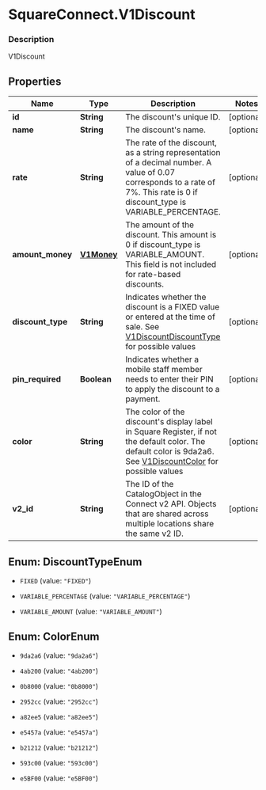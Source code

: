 # SquareConnect.V1Discount

### Description

V1Discount

## Properties
Name | Type | Description | Notes
------------ | ------------- | ------------- | -------------
**id** | **String** | The discount&#39;s unique ID. | [optional] 
**name** | **String** | The discount&#39;s name. | [optional] 
**rate** | **String** | The rate of the discount, as a string representation of a decimal number. A value of 0.07 corresponds to a rate of 7%. This rate is 0 if discount_type is VARIABLE_PERCENTAGE. | [optional] 
**amount_money** | [**V1Money**](V1Money.md) | The amount of the discount. This amount is 0 if discount_type is VARIABLE_AMOUNT. This field is not included for rate-based discounts. | [optional] 
**discount_type** | **String** | Indicates whether the discount is a FIXED value or entered at the time of sale. See [V1DiscountDiscountType](#type-v1discountdiscounttype) for possible values | [optional] 
**pin_required** | **Boolean** | Indicates whether a mobile staff member needs to enter their PIN to apply the discount to a payment. | [optional] 
**color** | **String** | The color of the discount&#39;s display label in Square Register, if not the default color. The default color is 9da2a6. See [V1DiscountColor](#type-v1discountcolor) for possible values | [optional] 
**v2_id** | **String** | The ID of the CatalogObject in the Connect v2 API. Objects that are shared across multiple locations share the same v2 ID. | [optional] 


<a name="DiscountTypeEnum"></a>
## Enum: DiscountTypeEnum


* `FIXED` (value: `"FIXED"`)

* `VARIABLE_PERCENTAGE` (value: `"VARIABLE_PERCENTAGE"`)

* `VARIABLE_AMOUNT` (value: `"VARIABLE_AMOUNT"`)




<a name="ColorEnum"></a>
## Enum: ColorEnum


* `9da2a6` (value: `"9da2a6"`)

* `4ab200` (value: `"4ab200"`)

* `0b8000` (value: `"0b8000"`)

* `2952cc` (value: `"2952cc"`)

* `a82ee5` (value: `"a82ee5"`)

* `e5457a` (value: `"e5457a"`)

* `b21212` (value: `"b21212"`)

* `593c00` (value: `"593c00"`)

* `e5BF00` (value: `"e5BF00"`)




